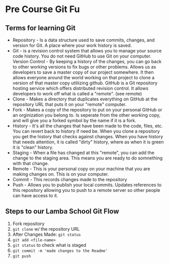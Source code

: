 # Pre Course Git Fu

## Terms for learning Git
 * Repository - Is a data structure used to save commits, changes, and version for Git. A place where your work history is saved. 
 * Git - is a revision control system that allows you to manage your source code history. You do not need GitHub to use Git on your computer. 
 Version Control - By keeping a history of the changes, you can go back to other working versions to fix bugs or other problems. 
  Allows us as developers to save a master copy of our project somewhere. It then allows everyone around the world working on that project to clone a version of that master copy utiliizing github. GitHub is a Git repository hosting service which offers distributed revision control. It allows developers to work off what is called a "remote". (see remote)
 * Clone - Makes a directory that duplicates everything on GitHub at the repository URL that puts it on your "remote" computer. 
 * Fork - Makes a copy of the repository to put on your personal GitHub or an orginization you belong to. Is seperate from the other working copy, and will give you a forked symbol by the name if it is a fork. 
 * History - It's all the changes that have been made to the code, files, etc. You can revert back to history if need be. When you clone a repository you get the history that checks against changes. When you have history that needs attention, it is called "dirty" history, where as when it is green it is "clean" history. 
 * Staging - When a file has changed at this "remote", you can add the change to the staging area. This means you are ready to do somnething with that change. 
 * Remote - This is your personal copy on your machine that you are making changes on. This is on your computer. 
 * Commit - This records changes made to the repository
 * Push - Allows you to publish your local commits. Updates references to this repository allowing you to push to a remote server so other people can have access to it. 

## Steps to our Lamba School Git Flow
1. Fork repository
2. `git clone` w/ the repository URL 
3. After Changes Made: `git status`
4. `git add <file-name>` 
5. `git status` to check what is staged
6. `git commit -m 'made changes to the Readme'`
7. `git push`

